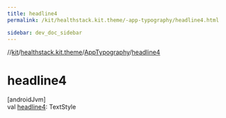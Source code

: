 ```yaml
---
title: headline4
permalink: /kit/healthstack.kit.theme/-app-typography/headline4.html

sidebar: dev_doc_sidebar
---
```

//[kit](../../../index.html)/[healthstack.kit.theme](../index.html)/[AppTypography](index.html)/[headline4](headline4.html)



# headline4



[androidJvm]\
val [headline4](headline4.html): TextStyle




